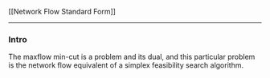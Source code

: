 [[Network Flow Standard Form]]

---
### **Intro**

The maxflow min-cut is a problem and its dual, and this particular problem is the network flow equivalent of a simplex feasibility search algorithm. 

